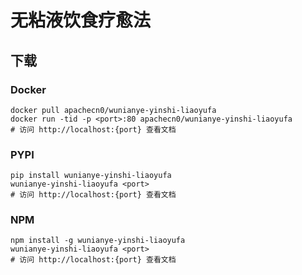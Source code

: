 # 无粘液饮食疗愈法

## 下载

### Docker

```
docker pull apachecn0/wunianye-yinshi-liaoyufa
docker run -tid -p <port>:80 apachecn0/wunianye-yinshi-liaoyufa
# 访问 http://localhost:{port} 查看文档
```

### PYPI

```
pip install wunianye-yinshi-liaoyufa
wunianye-yinshi-liaoyufa <port>
# 访问 http://localhost:{port} 查看文档
```

### NPM

```
npm install -g wunianye-yinshi-liaoyufa
wunianye-yinshi-liaoyufa <port>
# 访问 http://localhost:{port} 查看文档
```
